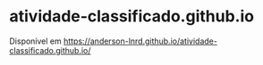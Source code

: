 # atividade-classificado.github.io

Disponível em https://anderson-lnrd.github.io/atividade-classificado.github.io/
